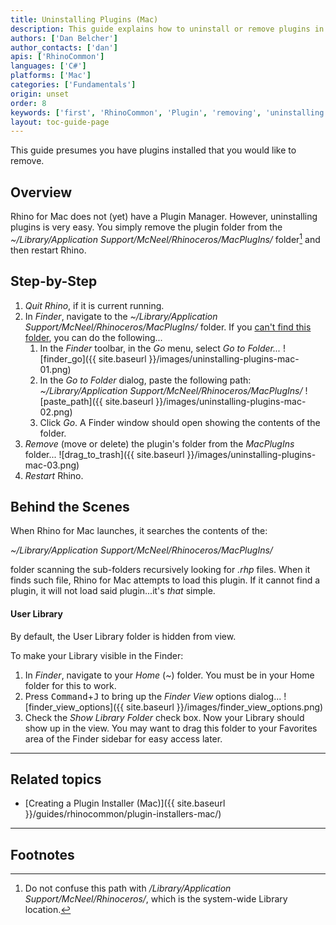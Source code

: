 ```yaml
---
title: Uninstalling Plugins (Mac)
description: This guide explains how to uninstall or remove plugins in Rhino for Mac.
authors: ['Dan Belcher']
author_contacts: ['dan']
apis: ['RhinoCommon']
languages: ['C#']
platforms: ['Mac']
categories: ['Fundamentals']
origin: unset
order: 8
keywords: ['first', 'RhinoCommon', 'Plugin', 'removing', 'uninstalling']
layout: toc-guide-page
---
```


 
This guide presumes you have plugins installed that you would like to remove.

## Overview

Rhino for Mac does not (yet) have a Plugin Manager.  However, uninstalling plugins is very easy.  You simply remove the plugin folder from the *~/Library/Application Support/McNeel/Rhinoceros/MacPlugIns/* folder[^1] and then restart Rhino.

## Step-by-Step

1. *Quit Rhino*, if it is current running.
1. In *Finder*, navigate to the *~/Library/Application Support/McNeel/Rhinoceros/MacPlugIns/* folder.  If you [can't find this folder](#user-library), you can do the following...
   1. In the *Finder* toolbar, in the *Go* menu, select *Go to Folder...*
![finder_go]({{ site.baseurl }}/images/uninstalling-plugins-mac-01.png)
   1. In the *Go to Folder* dialog, paste the following path:
   *~/Library/Application Support/McNeel/Rhinoceros/MacPlugIns/*
![paste_path]({{ site.baseurl }}/images/uninstalling-plugins-mac-02.png)
   1. Click *Go*.  A Finder window should open showing the contents of the folder.
1. *Remove* (move or delete) the plugin's folder from the *MacPlugIns* folder...
![drag_to_trash]({{ site.baseurl }}/images/uninstalling-plugins-mac-03.png)
1. *Restart* Rhino.


## Behind the Scenes

When Rhino for Mac launches, it searches the contents of the:

*~/Library/Application Support/McNeel/Rhinoceros/MacPlugIns/*

folder scanning the sub-folders recursively looking for *.rhp* files.  When it finds such file, Rhino for Mac attempts to load this plugin.  If it cannot find a plugin, it will not load said plugin...it's *that* simple.


#### User Library

By default, the User Library folder is hidden from view.  

To make your Library visible in the Finder:

1. In *Finder*, navigate to your *Home* (*~*) folder.  You must be in your Home folder for this to work.
1. Press <kbd>Command</kbd>+<kbd>J</kbd> to bring up the *Finder View* options dialog...
![finder_view_options]({{ site.baseurl }}/images/finder_view_options.png)
1. Check the *Show Library Folder* check box.  Now your Library should show up in the view.  You may want to drag this folder to your Favorites area of the Finder sidebar for easy access later.

---

## Related topics

- [Creating a Plugin Installer (Mac)]({{ site.baseurl }}/guides/rhinocommon/plugin-installers-mac/)

---

## Footnotes

[^1]: Do not confuse this path with */Library/Application Support/McNeel/Rhinoceros/*, which is the system-wide Library location.
